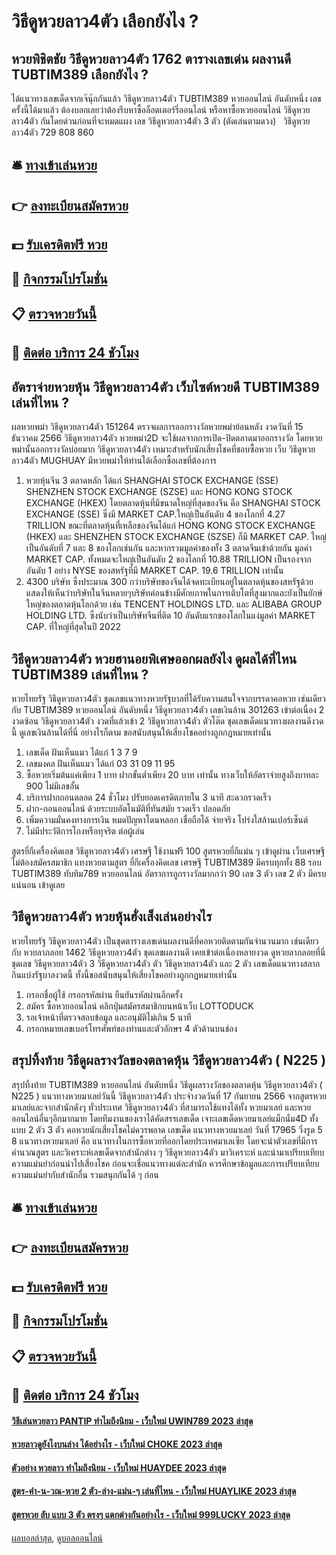 # วิธีดูหวยลาว4ตัว เลือกยังไง ?
## หวยพิชิตชัย วิธีดูหวยลาว4ตัว 1762 ตารางเลขเด่น ผลงานดี TUBTIM389 เลือกยังไง ?
ได้แนวทางเลขเด็ดจากเจ๊นุ๊กกันแล้ว วิธีดูหวยลาว4ตัว TUBTIM389 หวยออนไลน์ อันดับหนึ่ง เลขครั้งนี้ได้มาแล้ว ต้องบอกเลยว่าต้องรีบหาซื้อล็อตเตอร์รี่ออนไลน์ หรือหาซื้อหวยออนไลน์ วิธีดูหวยลาว4ตัว กันโดยด่วนก่อนที่จะหมดแผง
เลข วิธีดูหวยลาว4ตัว 3 ตัว (ตัดเล่นตามดวง)   วิธีดูหวยลาว4ตัว 729 808 860

## 🛎 [ทางเข้าเล่นหวย](https://bit.ly/3BG5bNw)
## 👉 [ลงทะเบียนสมัครหวย](https://bit.ly/3BG5bNw)
## 💵 [รับเครดิตฟรี หวย](https://bit.ly/3C3mvgS)
## 👑 [กิจกรรมโปรโมชั่น](https://bit.ly/3C3mvgS)
## 📋 [ตรวจหวยวันนี้](https://bit.ly/3C3mvgS)
## 📱 [ติดต่อ บริการ 24 ชัวโมง](https://bit.ly/3C3mvgS)

## อัตราจ่ายหวยหุ้น วิธีดูหวยลาว4ตัว เว็บไซต์หวยดี TUBTIM389 เล่นที่ไหน ?
ผลหวยพม่า วิธีดูหวยลาว4ตัว 151264 ตรวจผลการออกรางวัลหวยพม่าย้อนหลัง งวดวันที่ 15 ธันวาคม 2566 วิธีดูหวยลาว4ตัว หวยพม่า2D จะใช้ผลจากการเปิด-ปิดตลาดมาออกรางวัล โดยหวยพม่านั้นออกรางวัลบ่อยมาก วิธีดูหวยลาว4ตัว เหมาะสำหรับนักเสี่ยงโชคที่ชอบซื้อหวย เว็บ วิธีดูหวยลาว4ตัว MUGHUAY มีหวยพม่าให้ท่านได้เลือกซื้อเลขที่ต้องการ
1. หวยหุ้นจีน 3 ตลาดหลัก ได้แก่ SHANGHAI STOCK EXCHANGE (SSE) SHENZHEN STOCK EXCHANGE (SZSE) และ HONG KONG STOCK EXCHANGE (HKEX) โดยตลาดหุ้นที่มีขนาดใหญ่ที่สุดของจีน คือ SHANGHAI STOCK EXCHANGE (SSE) ซึ่งมี MARKET CAP.ใหญ่เป็นอันดับ 4 ของโลกที่ 4.27 TRILLION ขณะที่ตลาดหุ้นที่เหลือของจีนได้แก่ HONG KONG STOCK EXCHANGE (HKEX) และ SHENZHEN STOCK EXCHANGE (SZSE) ก็มี MARKET CAP. ใหญ่เป็นอันดับที่ 7 และ 8 ของโลกเช่นกัน และหากรวมมูลค่าของทั้ง 3 ตลาดจีนเข้าด้วยกัน มูลค่า MARKET CAP. ทั้งหมดจะใหญ่เป็นอันดับ 2 ของโลกที่ 10.88 TRILLION เป็นรองจากอันดับ 1 อย่าง NYSE ของสหรัฐที่มี MARKET CAP. 19.6 TRILLION เท่านั้น
2. 4300 บริษัท ซึ่งประมาณ 300 กว่าบริษัทของจีนได้จดทะเบียนอยู่ในตลาดหุ้นของสหรัฐด้วย แสดงให้เห็นว่าบริษัทในจีนหลายๆบริษัทค่อนข้างมีศักยภาพในการเติบโตที่สูงมากและยังเป็นยักษ์ใหญ่ของตลาดหุ้นโลกด้วย เช่น TENCENT HOLDINGS LTD. และ ALIBABA GROUP HOLDING LTD. ซึ่งนับว่าเป็นบริษัทจีนที่ติด 10 อันดับแรกของโลกในแง่มูลค่า MARKET CAP. ที่ใหญ่ที่สุดในปี 2022

## วิธีดูหวยลาว4ตัว หวยฮานอยพิเศษออกผลยังไง ดูผลได้ที่ไหน TUBTIM389 เล่นที่ไหน ?
หวยไทยรัฐ วิธีดูหวยลาว4ตัว ชุดเลขแนวทางหวยรัฐบาลที่ได้รับความสนใจจากบรรดาคอหวย เช่นเดียวกับ TUBTIM389 หวยออนไลน์ อันดับหนึ่ง วิธีดูหวยลาว4ตัว เลขเงินล้าน 301263 เข้าต่อเนื่อง 2 งวดซ้อน วิธีดูหวยลาว4ตัว งวดที่แล้วเข้า 2 วิธีดูหวยลาว4ตัว ตัวโต๊ด ชุดเลขเด็ดแนวทางผลงานดีงวดนี้ ดูเลขเงินล้านได้ที่นี่ อย่างไรก็ตาม ขอสนับสนุนให้เสี่ยงโชคอย่างถูกกฎหมายเท่านั้น
1. เลขเด็ด ฝันเห็นแมว ได้แก่ 1 3 7 9
2. เลขมงคล ฝันเห็นแมว ได้แก่ 03 31 09 11 95
3. ซื้อหวยเริ่มต้นแค่เพียง 1 บาท ฝากขั้นต่ำเพียง 20 บาท เท่านั้น ทางเว็บให้อัตราจ่ายสูงถึงบาทละ 900 ไม่มีเลขอั้น
4. บริการฝากถอนตลอด 24 ชั่วโมง ปรับยอดเครดิตภายใน 3 นาที สะดวกรวดเร็ว
5. ฝาก-ถอนออนไลน์ ด้วยระบบอัตโนมัติที่ทันสมัย รวดเร็ว ปลอดภัย
6. เพิ่มความมั่นคงทางการเงิน หมดปัญหาโดนหลอก เชื่อถือได้ จ่ายจริง โปร่งใสล้านเปอร์เซ็นต์
7. ไม่มีประวัติการโกงหรือทุจริต ต่อผู้เล่น

สูตรยี่กีเครื่องคิดเลข วิธีดูหวยลาว4ตัว เศรษฐี ใช้งานฟรี 100 สูตรหวยยี่กีแม่น ๆ เข้าดูผ่าน เว็บเศรษฐี ไม่ต้องสมัครสมาชิก แทงหวยตามสูตร ยี่กีเครื่องคิดเลข เศรษฐี TUBTIM389 มีครบทุกทั้ง 88 รอบ TUBTIM389 ทับทิม789 หวยออนไลน์ อัตราการถูกรางวัลมากกว่า 90 เลข 3 ตัว เลข 2 ตัว มีครบแน่นอน เข้าดูเลย

## วิธีดูหวยลาว4ตัว หวยหุ้นฮั่งเส็งเล่นอย่างไร
หวยไทยรัฐ วิธีดูหวยลาว4ตัว เป็นชุดตารางเลขเด่นผลงานดีที่คอหวยติดตามกันจำนวนมาก เช่นเดียวกับ หวยลาภลอย 1462 วิธีดูหวยลาว4ตัว ชุดเลขผลงานดี เคยเข้าต่อเนื่องหลายงวด ดูหวยลาภลอยที่นี่ ชุดเลข วิธีดูหวยลาว4ตัว 3 วิธีดูหวยลาว4ตัว ตัว วิธีดูหวยลาว4ตัว และ 2 ตัว เลขเด็ดแนวทางสลากกินแบ่งรัฐบาลงวดนี้ ทั้งนี้ขอสนับสนุนให้เสี่ยงโชคอย่างถูกกฎหมายเท่านั้น
1. กรอกชื่อผู้ใช้ กรอกรหัสผ่าน ยืนยันรหัสผ่านอีกครั้ง
2. สมัคร ซื้อหวยออนไลน์ คลิกปุ่มสมัครสมาชิกบนหน้าเว็บ LOTTODUCK
3. รอเจ้าหน้าที่ตรวจสอบข้อมูล และอนุมัติไม่เกิน 5 นาที
4. กรอกหมายเลขเบอร์โทรศัพท์ของท่านและตัวอักษร 4 ตัวด้านบนช่อง

## สรุปทิ้งท้าย วิธีดูผลรางวัลของตลาดหุ้น วิธีดูหวยลาว4ตัว ( N225 )
สรุปทิ้งท้าย TUBTIM389 หวยออนไลน์ อันดับหนึ่ง วิธีดูผลรางวัลของตลาดหุ้น วิธีดูหวยลาว4ตัว ( N225 ) แนวทางหวยมาเลย์วันนี้ วิธีดูหวยลาว4ตัว ประจำงวดวันที่ 17 กันยายน 2566 จากสูตรหวยมาเลย์และจากสำนักดังๆ ทั่วประเทศ วิธีดูหวยลาว4ตัว ที่สามารถใช้แทงได้ทั้ง หวยมาเลย์ และหวยออนไลน์อื่นๆอีกมากมาย โดยทีมงานของเราได้คัดสรรเลขเด็ด เจาะเลขเด็ดหวยมาเลย์แม็กนั่ม4D ทั้งแบบ 2 ตัว 3 ตัว คอหวยนักเสี่ยงโชคไม่ควรพลาด
เลขเด็ด แนวทางหวยมาเลย์ วันที่ 17965 วิ่งรูด 5 8
แนวทางหวยมาเลย์ คือ แนวทางในการซื้อหวยที่ออกโดยประเทศมาเลเซีย โดยจะนำตัวเลขที่มีการคำนวณสูตร และวิเคราะห์เลขเด็ดจากสำนักต่าง ๆ วิธีดูหวยลาว4ตัว มาวิเคราะห์ และนำมาเปรียบเทียบความแม่นยำก่อนนำไปเสี่ยงโชค ก่อนจะเชื่อแนวทางแต่ละสำนัก ควรศึกษาข้อมูลและการเปรียบเทียบความแม่นยำกับสำนักอื่น รวมสนุกกันได้ ๆ ก่อน

## 🛎 [ทางเข้าเล่นหวย](https://bit.ly/3BG5bNw)
## 👉 [ลงทะเบียนสมัครหวย](https://bit.ly/3BG5bNw)
## 💵 [รับเครดิตฟรี หวย](https://bit.ly/3C3mvgS)
## 👑 [กิจกรรมโปรโมชั่น](https://bit.ly/3C3mvgS)
## 📋 [ตรวจหวยวันนี้](https://bit.ly/3C3mvgS)
## 📱 [ติดต่อ บริการ 24 ชัวโมง](https://bit.ly/3C3mvgS)

#### [วิธีเล่นหวยลาว PANTIP ทำไมถึงนิยม - เว็บใหม่ UWIN789 2023 ล่าสุด](https://atom.io/themes/วิธีเล่นหวยลาว%20pantip%20ทำไมถึงนิยม%20-%20เว็บใหม่%20uwin789%202023%20ล่าสุด)
#### [หวยลาวดูยังไงบนล่าง ได้อย่างไร - เว็บใหม่ CHOKE 2023 ล่าสุด](https://atom.io/themes/หวยลาวดูยังไงบนล่าง%20ได้อย่างไร%20-%20เว็บใหม่%20choke%202023%20ล่าสุด)
#### [ตัวอย่าง หวยลาว ทำไมถึงนิยม - เว็บใหม่ HUAYDEE 2023 ล่าสุด](https://atom.io/themes/ตัวอย่าง%20หวยลาว%20ทำไมถึงนิยม%20-%20เว็บใหม่%20huaydee%202023%20ล่าสุด)
#### [สูตร-คํา-น-วณ-หวย 2 ตัว-ล่าง-แม่น-ๆ เล่นที่ไหน - เว็บใหม่ HUAYLIKE 2023 ล่าสุด](https://atom.io/themes/สูตร-คํา-น-วณ-หวย%202%20ตัว-ล่าง-แม่น-ๆ%20เล่นที่ไหน%20-%20เว็บใหม่%20huaylike%202023%20ล่าสุด)
#### [สูตรหวย ลับ แบบ 3 ตัว ตรงๆ แตกต่างกันอย่างไร - เว็บใหม่ 999LUCKY 2023 ล่าสุด](https://atom.io/themes/สูตรหวย%20ลับ%20แบบ%203%20ตัว%20ตรงๆ%20แตกต่างกันอย่างไร%20-%20เว็บใหม่%20999lucky%202023%20ล่าสุด)

[ผลบอลล่าสุด](https://siamsport.tv "ผลบอลล่าสุด"), [ดูบอลออนไลน์](https://siamsport.tv/ดูบอลสด "ดูบอลออนไลน์")
